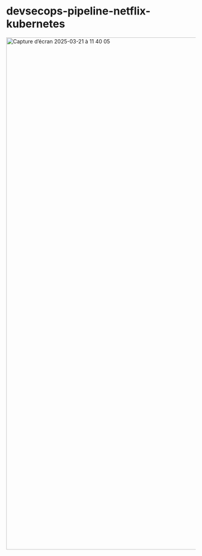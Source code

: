 # devsecops-pipeline-netflix-kubernetes

<img width="1359" alt="Capture d’écran 2025-03-21 à 11 40 05" src="https://github.com/user-attachments/assets/afef3a71-67e5-4dc0-b33a-cd347fb0a81e" />
